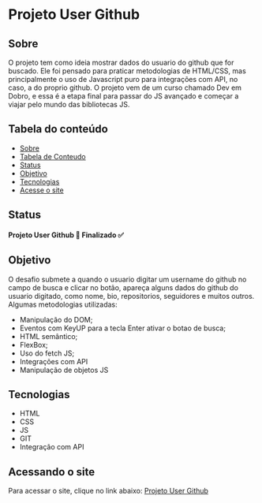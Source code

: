 
# Projeto User Github

## Sobre
  O projeto tem como ideia mostrar dados do usuario do github que for buscado. Ele foi pensado para praticar metodologias de HTML/CSS, mas principalmente o uso de Javascript puro para integrações com API, no caso, a do proprio github. O projeto vem de um curso chamado Dev em Dobro, e essa é a etapa final para passar do JS avançado e começar a viajar pelo mundo das bibliotecas JS.

## Tabela do conteúdo

   * [Sobre](#Sobre)
   * [Tabela de Conteudo](#tabela-de-conteudo)
   * [Status](#status)
   * [Objetivo](#objetivo)
   * [Tecnologias](#tecnologias)
   * [Acesse o site](#acesse-o-site)

## Status
 
  #### Projeto User Github 🚀 Finalizado ✅
       
## Objetivo

  O desafio submete a quando o usuario digitar um username do github no campo de busca e clicar no botão, apareça alguns dados do github do usuario digitado, como nome, bio, repositorios, seguidores e muitos outros.
  Algumas metodologias utilizadas:
   
   * Manipulação do DOM;
   * Eventos com KeyUP para a tecla Enter ativar o botao de busca;
   * HTML semântico;
   * FlexBox;
   * Uso do fetch JS;
   * Integrações com API
   * Manipulação de objetos JS


## Tecnologias

 * HTML
 * CSS
 * JS
 * GIT
 * Integração com API

## Acessando o site

Para acessar o site, clique no link abaixo:
<a href= "" target= "_blank">Projeto User Github</a>
